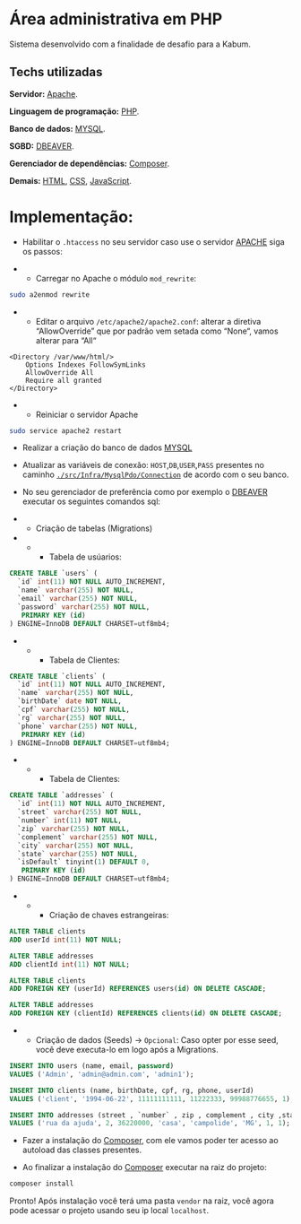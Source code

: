 
# Área administrativa em PHP

Sistema desenvolvido com a finalidade de desafio para a Kabum.




## Techs utilizadas

**Servidor:**  [Apache](https://www.apache.org/).

**Linguagem de programação:**  [PHP](https://www.php.net/).

**Banco de dados:**  [MYSQL](https://www.mysql.com/).

**SGBD:**  [DBEAVER](https://dbeaver.io/).

**Gerenciador de dependências:**  [Composer](https://getcomposer.org/).

**Demais:**  [HTML](https://developer.mozilla.org/pt-BR/docs/Web/HTML), [CSS](https://developer.mozilla.org/pt-BR/docs/Web/CSS), [JavaScript](https://developer.mozilla.org/pt-BR/docs/Web/JavaScript).

# Implementação:

- Habilitar o `.htaccess` no seu servidor caso use o servidor [APACHE](https://www.apache.org/) siga os passos:

- - Carregar no Apache o módulo `mod_rewrite`:

```bash
sudo a2enmod rewrite
```

- - Editar o arquivo `/etc/apache2/apache2.conf`: alterar a diretiva “AllowOverride” que por padrão vem setada como “None“, vamos alterar para “All“

```
<Directory /var/www/html/>
	Options Indexes FollowSymLinks
	AllowOverride All
	Require all granted
</Directory>
```
- -  Reiniciar o servidor Apache

```bash
sudo service apache2 restart
```

- Realizar a criação do banco de dados [MYSQL](https://www.mysql.com/)

- Atualizar as variáveis de conexão: `HOST`,`DB`,`USER`,`PASS` presentes no caminho [`./src/Infra/MysqlPdo/Connection`](https://github.com/alyssondepaula/kabum/blob/main/src/Infra/MysqlPdo/Connection.php) de acordo com o seu banco.

- No seu gerenciador de preferência como por exemplo o [DBEAVER](https://dbeaver.io/) executar os seguintes comandos sql:

- - Criação de tabelas (Migrations)
- - - Tabela de usúarios:
```sql
CREATE TABLE `users` (
  `id` int(11) NOT NULL AUTO_INCREMENT,
  `name` varchar(255) NOT NULL,
  `email` varchar(255) NOT NULL,
  `password` varchar(255) NOT NULL,
   PRIMARY KEY (id)
) ENGINE=InnoDB DEFAULT CHARSET=utf8mb4;
```

- - - Tabela de Clientes:
```sql
CREATE TABLE `clients` (
  `id` int(11) NOT NULL AUTO_INCREMENT,
  `name` varchar(255) NOT NULL,
  `birthDate` date NOT NULL,
  `cpf` varchar(255) NOT NULL,
  `rg` varchar(255) NOT NULL,
  `phone` varchar(255) NOT NULL,
   PRIMARY KEY (id)
) ENGINE=InnoDB DEFAULT CHARSET=utf8mb4;
```

- - - Tabela de Clientes:
```sql
CREATE TABLE `addresses` (
  `id` int(11) NOT NULL AUTO_INCREMENT,
  `street` varchar(255) NOT NULL,
  `number` int(11) NOT NULL,
  `zip` varchar(255) NOT NULL,
  `complement` varchar(255) NOT NULL,
  `city` varchar(255) NOT NULL,
  `state` varchar(255) NOT NULL,
  `isDefault` tinyint(1) DEFAULT 0,
   PRIMARY KEY (id)
) ENGINE=InnoDB DEFAULT CHARSET=utf8mb4;
```

- - - Criação de chaves estrangeiras:
```sql
ALTER TABLE clients
ADD userId int(11) NOT NULL;

ALTER TABLE addresses
ADD clientId int(11) NOT NULL;

ALTER TABLE clients
ADD FOREIGN KEY (userId) REFERENCES users(id) ON DELETE CASCADE;

ALTER TABLE addresses
ADD FOREIGN KEY (clientId) REFERENCES clients(id) ON DELETE CASCADE;
```

- - Criação de dados (Seeds) -> `Opcional`:  Caso opter por esse seed, você deve executa-lo em logo após a Migrations.

```sql
INSERT INTO users (name, email, password)
VALUES ('Admin', 'admin@admin.com', 'admin1');

INSERT INTO clients (name, birthDate, cpf, rg, phone, userId)
VALUES ('client', '1994-06-22', 11111111111, 11222333, 99988776655, 1);

INSERT INTO addresses (street , `number` , zip , complement , city ,state , clientId, isDefault)
VALUES ('rua da ajuda', 2, 36220000, 'casa', 'campolide', 'MG', 1, 1);
```


- Fazer a instalação do [Composer](https://getcomposer.org/download/), com ele vamos poder ter acesso ao autoload das classes presentes.

- Ao finalizar a instalação do [Composer](https://getcomposer.org/download/) executar na raiz do projeto:

```bash
composer install
```
Pronto! Após instalação você terá uma pasta `vendor` na raiz, você agora pode acessar o projeto usando seu ip local `localhost`.